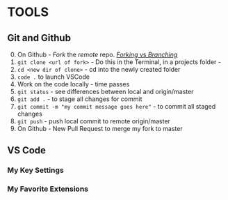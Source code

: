 # TOOLS

## Git and Github

0. On Github - _Fork_ the _remote_ repo. [_Forking_ vs _Branching_](https://stackoverflow.com/questions/3611256/forking-vs-branching-in-github)
1. `git clone <url of fork>` - Do this in the Terminal, in a projects folder - 
2. `cd <new dir of clone>` - cd into the newly created folder
3. `code .` to launch VSCode
4. Work on the code locally - time passes
5. `git status` - see differences between local and origin/master
6. `git add .` - to stage all changes for commit
7. `git commit -m "my commit message goes here"` - to commit all staged changes
8. `git push` - push local commit to remote origin/master
9. On Github - New Pull Request to merge my fork to master
## VS Code

### My Key Settings

### My Favorite Extensions
